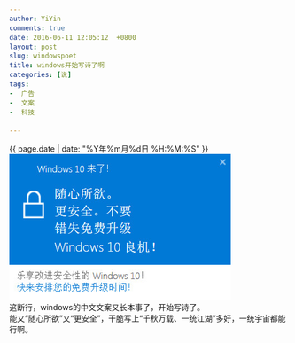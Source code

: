 ```yaml
---
author: YiYin
comments: true
date: 2016-06-11 12:05:12  +0800
layout: post
slug: windowspoet
title: windows开始写诗了啊
categories: [说]
tags:
-  广告
-  文案
-  科技

---
```

<div class="saying">
<div class="timestamp">{{ page.date | date: "%Y年%m月%d日 %H:%M:%S" }}</div>
<img src="/public/images/win10_2.jpg" alt="">
<br>
这断行，windows的中文文案又长本事了，开始写诗了。<br>
能又“随心所欲”又“更安全”，干脆写上“千秋万载、一统江湖”多好，一统宇宙都能行啊。
</div>
